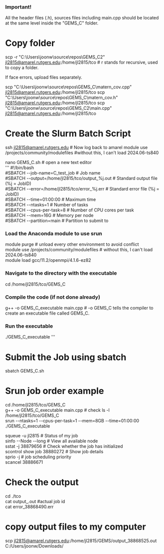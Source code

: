 
### Important!
All the header files (.h), sources files including main.cpp should be located at the same level inside the "GEMS_C" folder.

# Copy folder
scp -r "C:\Users\joonw\source\repos\GEMS_C2" jl2815@amarel.rutgers.edu:/home/jl2815/tco            # r stands for recursive, used to copy a folder.

If face errors, upload files separately. 

scp "C:\Users\joonw\source\repos\GEMS_C\matern_cov.cpp" jl2815@amarel.rutgers.edu:/home/jl2815/tco 
scp "C:\Users\joonw\source\repos\GEMS_C\matern_cov.h" jl2815@amarel.rutgers.edu:/home/jl2815/tco
scp "C:\Users\joonw\source\repos\GEMS_C2\main.cpp" jl2815@amarel.rutgers.edu:/home/jl2815/tco

# Create the Slurm Batch Script
ssh jl2815@amarel.rutgers.edu   # Now log back to amarel
module use /projects/community/modulefiles  #without this, I can't load 2024.06-ts840

nano GEMS_C.sh                  # open a new text editor     
'''
#!/bin/bash          
#SBATCH --job-name=C_test_job        # Job name         
#SBATCH --output=/home/jl2815/tco/output_%j.out            # Standard output file (%j = JobID)        
#SBATCH --error=/home/jl2815/tco/error_%j.err              # Standard error file (%j = JobID)          
#SBATCH --time=01:00:00                   # Maximum time          
#SBATCH --ntasks=1                        # Number of tasks         
#SBATCH --cpus-per-task=8                 # Number of CPU cores per task         
#SBATCH --mem=16G                          # Memory per node          
#SBATCH --partition=main               # Partition to submit to           

### Load the Anaconda module to use srun 
      
module purge                                     # unload every other environment to avoid conflict        
module use /projects/community/modulefiles                  # without this, I can't load 2024.06-ts840                      
module load gcc/11.2/openmpi/4.1.6-ez82                       

### Navigate to the directory with the executable           
cd /home/jl2815/tco/GEMS_C

### Compile the code (if not done already)            
g++ -o GEMS_C_executable main.cpp    #  -o GEMS_C tells the compiler to create an executable file called GEMS_C.      

### Run the executable
./GEMS_C_executable
'''

# Submit the Job using sbatch          
sbatch GEMS_C.sh

# Srun job order example          
cd /home/jl2815/tco/GEMS_C           
g++ -o GEMS_C_executable main.cpp   # check  ls -l /home/jl2815/tco/GEMS_C        
srun --ntasks=1 --cpus-per-task=1 --mem=8GB --time=01:00:00 ./GEMS_C_executable        

squeue -u jl2815        # Status of my job       
sinfo --Node --long     # View all available node        
sstat -j 38879656       # Check whether the job has initialized          
scontrol show job 38880272  # Show job details       
sprio -j <jobID>            #  job scheduling priority        
scancel 38886671         

# Check the output          
cd ./tco                           
cat output_<jobID>.out         #actual job id                   
cat error_38868490.err      

# copy output files to my computer      
scp jl2815@amarel.rutgers.edu:/home/jl2815/GEMS/output_38868525.out C:/Users/joonw/Downloads/
